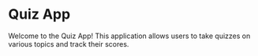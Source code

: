 # Quiz App

Welcome to the Quiz App! This application allows users to take quizzes on various topics and track their scores.



